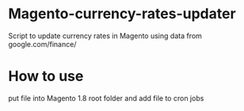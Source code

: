 # Magento-currency-rates-updater
Script to update currency rates in Magento using data from google.com/finance/

<h1>How to use</h1>
put file into Magento 1.8 root folder and add file to cron jobs
